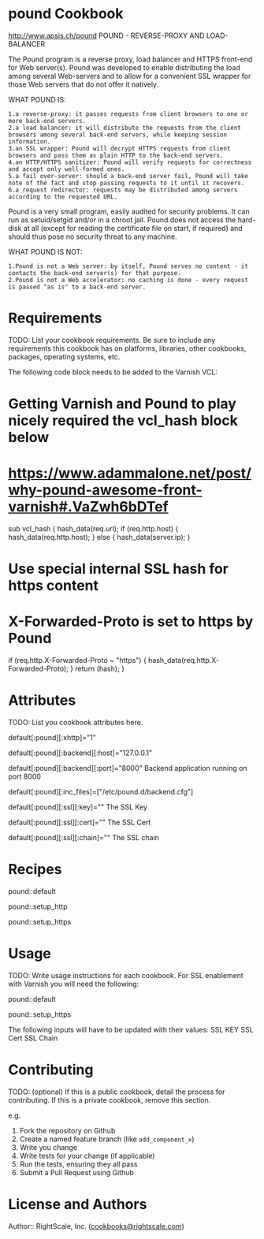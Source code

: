 pound Cookbook
==============
http://www.apsis.ch/pound
POUND - REVERSE-PROXY AND LOAD-BALANCER

The Pound program is a reverse proxy, load balancer and HTTPS front-end for Web server(s). 
Pound was developed to enable distributing the load among several Web-servers and to allow 
for a convenient SSL wrapper for those Web servers that do not offer it natively.

WHAT POUND IS:

    1.a reverse-proxy: it passes requests from client browsers to one or more back-end servers.
    2.a load balancer: it will distribute the requests from the client browsers among several back-end servers, while keeping session information.
    3.an SSL wrapper: Pound will decrypt HTTPS requests from client browsers and pass them as plain HTTP to the back-end servers.
    4.an HTTP/HTTPS sanitizer: Pound will verify requests for correctness and accept only well-formed ones.
    5.a fail over-server: should a back-end server fail, Pound will take note of the fact and stop passing requests to it until it recovers.
    6.a request redirector: requests may be distributed among servers according to the requested URL.

Pound is a very small program, easily audited for security problems. It can run as setuid/setgid and/or in a chroot jail. 
Pound does not access the hard-disk at all (except for reading the certificate file on start, if required) 
and should thus pose no security threat to any machine.

WHAT POUND IS NOT:

    1.Pound is not a Web server: by itself, Pound serves no content - it contacts the back-end server(s) for that purpose.
    2.Pound is not a Web accelerator: no caching is done - every request is passed "as is" to a back-end server.

Requirements
==============
TODO: List your cookbook requirements. Be sure to include any requirements this cookbook has on platforms, libraries, other cookbooks, packages, operating systems, etc.

The following code block needs to be added to the Varnish VCL:
# Getting Varnish and Pound to play nicely required the vcl_hash block below
# https://www.adammalone.net/post/why-pound-awesome-front-varnish#.VaZwh6bDTef

sub vcl_hash 
 {
 hash_data(req.url);
  if (req.http.host) {
    hash_data(req.http.host);
  } 
  else {
    hash_data(server.ip);
  }
  # Use special internal SSL hash for https content
  # X-Forwarded-Proto is set to https by Pound
  if (req.http.X-Forwarded-Proto ~ "https") {
    hash_data(req.http.X-Forwarded-Proto);
  }
  return (hash);
}

Attributes
==============
TODO: List you cookbook attributes here.

default[:pound][:xhttp]="1"

default[:pound][:backend][:host]="127.0.0.1"

default[:pound][:backend][:port]="8000"
 Backend application running on port 8000

default[:pound][:inc_files]=["/etc/pound.d/backend.cfg"]

default[:pound][:ssl][:key]=""
 The SSL Key
 
default[:pound][:ssl][:cert]=""
 The SSL Cert
 
default[:pound][:ssl][:chain]=""
 The SSL chain

Recipes
==============

pound::default

pound::setup_http

pound::setup_https


Usage
==============
TODO: Write usage instructions for each cookbook.
For SSL enablement with Varnish you will need the following:

pound::default

pound::setup_https

  The following inputs will have to be updated with their values:
  	SSL KEY
  	SSL Cert
  	SSL Chain
  	

Contributing
==============
TODO: (optional) If this is a public cookbook, detail the process for contributing. If this is a private cookbook, remove this section.

e.g.
1. Fork the repository on Github
2. Create a named feature branch (like `add_component_x`)
3. Write you change
4. Write tests for your change (if applicable)
5. Run the tests, ensuring they all pass
6. Submit a Pull Request using Github

License and Authors
==============
Author:: RightScale, Inc. (cookbooks@rightscale.com)
